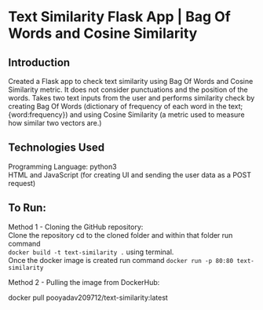 # Text Similarity Flask App | Bag Of Words and Cosine Similarity

## Introduction

Created a Flask app to check text similarity using Bag Of Words and Cosine Similarity metric. It does not consider punctuations and the position of the words. Takes two text inputs from the user and performs similarity check by creating Bag Of Words (dictionary of frequency of each word in the text; {word:frequency}) and using Cosine Similarity (a metric used to measure how similar two vectors are.) 

## Technologies Used
Programming Language:
    python3<br>
    HTML and JavaScript (for creating UI and sending the user data as a POST request) <br> 

## To Run: 
Method 1 - Cloning the GitHub repository:  
    Clone the repository 
    cd to the cloned folder and within that folder run command <br> `docker build -t text-similarity .` using terminal. <br> 
    Once the docker image is created run command `docker run -p 80:80 text-similarity`

Method 2 - Pulling the image from DockerHub:


docker pull pooyadav209712/text-similarity:latest

